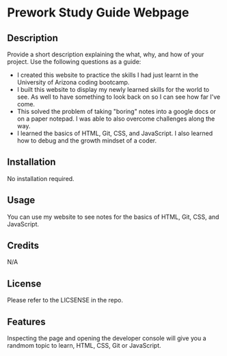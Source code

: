 # Prework Study Guide Webpage

## Description

Provide a short description explaining the what, why, and how of your project. Use the following questions as a guide:

- I created this website to practice the skills I had just learnt in the University of Arizona coding bootcamp.
- I built this website to display my newly learned skills for the world to see. As well to have something to look back on so I can see how far I've come.
- This solved the problem of taking "boring" notes into a google docs or on a paper notepad. I was able to also overcome challenges along the way.
- I learned the basics of HTML, Git, CSS, and JavaScript. I also learned how to debug and the growth mindset of a coder.

## Installation

No installation required.

## Usage

You can use my website to see notes for the basics of HTML, Git, CSS, and JavaScript.

## Credits

N/A

## License

Please refer to the LICSENSE in the repo.
## Features

Inspecting the page and opening the developer console will give you a randmom topic to learn, HTML, CSS, Git or JavaScript.
